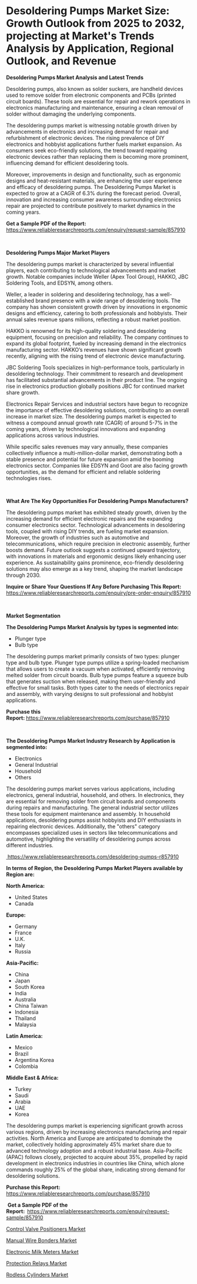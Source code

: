 <p><h1>Desoldering Pumps Market Size: Growth Outlook from 2025 to 2032, projecting at Market's Trends Analysis by Application, Regional Outlook, and Revenue</h1></p><p><strong>Desoldering Pumps Market Analysis and Latest Trends</strong></p>
<p><p>Desoldering pumps, also known as solder suckers, are handheld devices used to remove solder from electronic components and PCBs (printed circuit boards). These tools are essential for repair and rework operations in electronics manufacturing and maintenance, ensuring a clean removal of solder without damaging the underlying components.</p><p>The desoldering pumps market is witnessing notable growth driven by advancements in electronics and increasing demand for repair and refurbishment of electronic devices. The rising prevalence of DIY electronics and hobbyist applications further fuels market expansion. As consumers seek eco-friendly solutions, the trend toward repairing electronic devices rather than replacing them is becoming more prominent, influencing demand for efficient desoldering tools.</p><p>Moreover, improvements in design and functionality, such as ergonomic designs and heat-resistant materials, are enhancing the user experience and efficacy of desoldering pumps. The Desoldering Pumps Market is expected to grow at a CAGR of 6.3% during the forecast period. Overall, innovation and increasing consumer awareness surrounding electronics repair are projected to contribute positively to market dynamics in the coming years.</p></p>
<p><strong>Get a Sample PDF of the Report:&nbsp;</strong> <a href="https://www.reliableresearchreports.com/enquiry/request-sample/857910?utm_campaign=83&utm_medium=2&utm_source=Github&utm_content=ia&utm_term=17022025&utm_id=desoldering-pumps">https://www.reliableresearchreports.com/enquiry/request-sample/857910</a></p>
<p>&nbsp;</p>
<p><strong>Desoldering Pumps Major Market Players</strong></p>
<p><p>The desoldering pumps market is characterized by several influential players, each contributing to technological advancements and market growth. Notable companies include Weller (Apex Tool Group), HAKKO, JBC Soldering Tools, and EDSYN, among others.</p><p>Weller, a leader in soldering and desoldering technology, has a well-established brand presence with a wide range of desoldering tools. The company has shown consistent growth driven by innovations in ergonomic designs and efficiency, catering to both professionals and hobbyists. Their annual sales revenue spans millions, reflecting a robust market position.</p><p>HAKKO is renowned for its high-quality soldering and desoldering equipment, focusing on precision and reliability. The company continues to expand its global footprint, fueled by increasing demand in the electronics manufacturing sector. HAKKO’s revenues have shown significant growth recently, aligning with the rising trend of electronic device manufacturing.</p><p>JBC Soldering Tools specializes in high-performance tools, particularly in desoldering technology. Their commitment to research and development has facilitated substantial advancements in their product line. The ongoing rise in electronics production globally positions JBC for continued market share growth.</p><p>Electronics Repair Services and industrial sectors have begun to recognize the importance of effective desoldering solutions, contributing to an overall increase in market size. The desoldering pumps market is expected to witness a compound annual growth rate (CAGR) of around 5-7% in the coming years, driven by technological innovations and expanding applications across various industries.</p><p>While specific sales revenues may vary annually, these companies collectively influence a multi-million-dollar market, demonstrating both a stable presence and potential for future expansion amid the booming electronics sector. Companies like EDSYN and Goot are also facing growth opportunities, as the demand for efficient and reliable soldering technologies rises.</p></p>
<p>&nbsp;</p>
<p><strong>What Are The Key Opportunities For Desoldering Pumps Manufacturers?</strong></p>
<p><p>The desoldering pumps market has exhibited steady growth, driven by the increasing demand for efficient electronic repairs and the expanding consumer electronics sector. Technological advancements in desoldering tools, coupled with rising DIY trends, are fueling market expansion. Moreover, the growth of industries such as automotive and telecommunications, which require precision in electronic assembly, further boosts demand. Future outlook suggests a continued upward trajectory, with innovations in materials and ergonomic designs likely enhancing user experience. As sustainability gains prominence, eco-friendly desoldering solutions may also emerge as a key trend, shaping the market landscape through 2030.</p></p>
<p><strong>Inquire or Share Your Questions If Any Before Purchasing This Report:</strong> <a href="https://www.reliableresearchreports.com/enquiry/pre-order-enquiry/857910?utm_campaign=83&utm_medium=2&utm_source=Github&utm_content=ia&utm_term=17022025&utm_id=desoldering-pumps">https://www.reliableresearchreports.com/enquiry/pre-order-enquiry/857910</a></p>
<p>&nbsp;</p>
<p><strong>Market Segmentation</strong></p>
<p><strong>The Desoldering Pumps Market Analysis by types is segmented into:</strong></p>
<p><ul><li>Plunger type</li><li>Bulb type</li></ul></p>
<p><p>The desoldering pumps market primarily consists of two types: plunger type and bulb type. Plunger type pumps utilize a spring-loaded mechanism that allows users to create a vacuum when activated, efficiently removing melted solder from circuit boards. Bulb type pumps feature a squeeze bulb that generates suction when released, making them user-friendly and effective for small tasks. Both types cater to the needs of electronics repair and assembly, with varying designs to suit professional and hobbyist applications.</p></p>
<p><strong>Purchase this Report:&nbsp;</strong><a href="https://www.reliableresearchreports.com/purchase/857910?utm_campaign=83&utm_medium=2&utm_source=Github&utm_content=ia&utm_term=17022025&utm_id=desoldering-pumps">https://www.reliableresearchreports.com/purchase/857910</a></p>
<p>&nbsp;</p>
<p><strong>The Desoldering Pumps Market Industry Research by Application is segmented into:</strong></p>
<p><ul><li>Electronics</li><li>General Industrial</li><li>Household</li><li>Others</li></ul></p>
<p><p>The desoldering pumps market serves various applications, including electronics, general industrial, household, and others. In electronics, they are essential for removing solder from circuit boards and components during repairs and manufacturing. The general industrial sector utilizes these tools for equipment maintenance and assembly. In household applications, desoldering pumps assist hobbyists and DIY enthusiasts in repairing electronic devices. Additionally, the "others" category encompasses specialized uses in sectors like telecommunications and automotive, highlighting the versatility of desoldering pumps across different industries.</p></p>
<p><a href="https://www.reliableresearchreports.com/desoldering-pumps-r857910?utm_campaign=83&utm_medium=2&utm_source=Github&utm_content=ia&utm_term=17022025&utm_id=desoldering-pumps">&nbsp;https://www.reliableresearchreports.com/desoldering-pumps-r857910</a></p>
<p><strong>In terms of Region, the Desoldering Pumps Market Players available by Region are:</strong></p>
<p>
    <p> <strong> North America: </strong>
        <ul>
            <li>United States</li>
            <li>Canada</li>
        </ul>
        </p> 
    <p> <strong> Europe: </strong>
        <ul>
            <li>Germany</li>
            <li>France</li>
            <li>U.K.</li>
            <li>Italy</li>
            <li>Russia</li>
        </ul>
        </p> 
    <p> <strong> Asia-Pacific: </strong>
        <ul>
            <li>China</li>
            <li>Japan</li>
            <li>South Korea</li>
            <li>India</li>
            <li>Australia</li>
            <li>China Taiwan</li>
            <li>Indonesia</li>
            <li>Thailand</li>
            <li>Malaysia</li>
        </ul>
        </p> 
    <p> <strong> Latin America: </strong>
        <ul>
            <li>Mexico</li>
            <li>Brazil</li>
            <li>Argentina Korea</li>
            <li>Colombia</li>
        </ul>
        </p> 
    <p> <strong> Middle East & Africa: </strong>
        <ul>
            <li>Turkey</li>
            <li>Saudi</li>
            <li>Arabia</li>
            <li>UAE</li>
            <li>Korea</li>
        </ul>
    </p>
    </p>
<p><p>The desoldering pumps market is experiencing significant growth across various regions, driven by increasing electronics manufacturing and repair activities. North America and Europe are anticipated to dominate the market, collectively holding approximately 45% market share due to advanced technology adoption and a robust industrial base. Asia-Pacific (APAC) follows closely, projected to acquire about 35%, propelled by rapid development in electronics industries in countries like China, which alone commands roughly 25% of the global share, indicating strong demand for desoldering solutions.</p></p>
<p><strong>Purchase this Report: </strong><a href="https://www.reliableresearchreports.com/purchase/857910?utm_campaign=83&utm_medium=2&utm_source=Github&utm_content=ia&utm_term=17022025&utm_id=desoldering-pumps">https://www.reliableresearchreports.com/purchase/857910</a></p>
<p>&nbsp;<strong>Get a Sample PDF of the Report:&nbsp;&nbsp;</strong><a href="https://www.reliableresearchreports.com/enquiry/request-sample/857910?utm_campaign=83&utm_medium=2&utm_source=Github&utm_content=ia&utm_term=17022025&utm_id=desoldering-pumps">https://www.reliableresearchreports.com/enquiry/request-sample/857910</a></p>
<p><strong></strong></p>
<p><p><a href="https://github.com/gyenesephacy/Market-Research-Report-List-1/blob/main/control-valve-positioners-market.md?utm_campaign=83&utm_medium=2&utm_source=Github&utm_content=ia&utm_term=17022025&utm_id=desoldering-pumps">Control Valve Positioners Market</a></p><p><a href="https://github.com/chkrselia/Market-Research-Report-List-1/blob/main/manual-wire-bonders-market.md?utm_campaign=83&utm_medium=2&utm_source=Github&utm_content=ia&utm_term=17022025&utm_id=desoldering-pumps">Manual Wire Bonders Market</a></p><p><a href="https://github.com/pidlisseas/Market-Research-Report-List-1/blob/main/electronic-milk-meters-market.md?utm_campaign=83&utm_medium=2&utm_source=Github&utm_content=ia&utm_term=17022025&utm_id=desoldering-pumps">Electronic Milk Meters Market</a></p><p><a href="https://github.com/tsininazzy/Market-Research-Report-List-1/blob/main/protection-relays-market.md?utm_campaign=83&utm_medium=2&utm_source=Github&utm_content=ia&utm_term=17022025&utm_id=desoldering-pumps">Protection Relays Market</a></p><p><a href="https://github.com/kaddahblejc/Market-Research-Report-List-1/blob/main/rodless-cylinders-market.md?utm_campaign=83&utm_medium=2&utm_source=Github&utm_content=ia&utm_term=17022025&utm_id=desoldering-pumps">Rodless Cylinders Market</a></p></p>